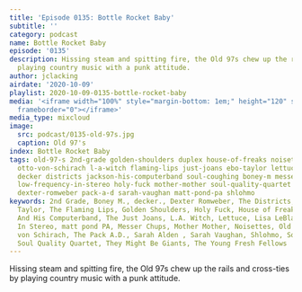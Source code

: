 ```yaml
---
title: 'Episode 0135: Bottle Rocket Baby'
subtitle: ''
category: podcast
name: Bottle Rocket Baby
episode: '0135'
description: Hissing steam and spitting fire, the Old 97s chew up the rails and cross-ties  by
  playing country music with a punk attitude.
author: jclacking
airdate: '2020-10-09'
playlist: 2020-10-09-0135-bottle-rocket-baby
media: '<iframe width="100%" style="margin-bottom: 1em;" height="120" src="https://www.mixcloud.com/widget/iframe/?feed=%2Fthe-lacking-org%2Fshxvqb-135-bottle-rocket-baby%2F&hide_artwork=1&hide_cover=1&light=1"
  frameborder="0"></iframe>'
media_type: mixcloud
image:
  src: podcast/0135-old-97s.jpg
  caption: Old 97's
index: Bottle Rocket Baby
tags: old-97-s 2nd-grade golden-shoulders duplex house-of-freaks noisettes sarah-alden
  otto-von-schirach l-a-witch flaming-lips just-joans ebo-taylor lettuce lisa-leblanc
  decker districts jackson-his-computerband soul-coughing boney-m messer-chups they-might-be-giants
  low-frequency-in-stereo holy-fuck mother-mother soul-quality-quartet young-fresh-fellows
  dexter-romweber pack-a-d sarah-vaughan matt-pond-pa shlohmo
keywords: 2nd Grade, Boney M., decker., Dexter Romweber, The Districts, Duplex, Ebo
  Taylor, The Flaming Lips, Golden Shoulders, Holy Fuck, House of Freaks, Jackson
  And His Computerband, The Just Joans, L.A. Witch, Lettuce, Lisa LeBlanc, Low Frequency
  In Stereo, matt pond PA, Messer Chups, Mother Mother, Noisettes, Old 97&#39;s, Otto
  von Schirach, The Pack A.D., Sarah Alden , Sarah Vaughan, Shlohmo, Soul Coughing,
  Soul Quality Quartet, They Might Be Giants, The Young Fresh Fellows
---
```

Hissing steam and spitting fire, the Old 97s chew up the rails and cross-ties  by playing country music with a punk attitude.
